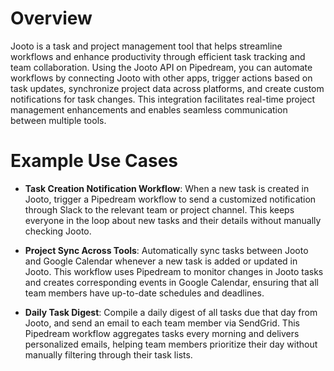 # Overview

Jooto is a task and project management tool that helps streamline workflows and enhance productivity through efficient task tracking and team collaboration. Using the Jooto API on Pipedream, you can automate workflows by connecting Jooto with other apps, trigger actions based on task updates, synchronize project data across platforms, and create custom notifications for task changes. This integration facilitates real-time project management enhancements and enables seamless communication between multiple tools.

# Example Use Cases

- **Task Creation Notification Workflow**: When a new task is created in Jooto, trigger a Pipedream workflow to send a customized notification through Slack to the relevant team or project channel. This keeps everyone in the loop about new tasks and their details without manually checking Jooto.

- **Project Sync Across Tools**: Automatically sync tasks between Jooto and Google Calendar whenever a new task is added or updated in Jooto. This workflow uses Pipedream to monitor changes in Jooto tasks and creates corresponding events in Google Calendar, ensuring that all team members have up-to-date schedules and deadlines.

- **Daily Task Digest**: Compile a daily digest of all tasks due that day from Jooto, and send an email to each team member via SendGrid. This Pipedream workflow aggregates tasks every morning and delivers personalized emails, helping team members prioritize their day without manually filtering through their task lists.
